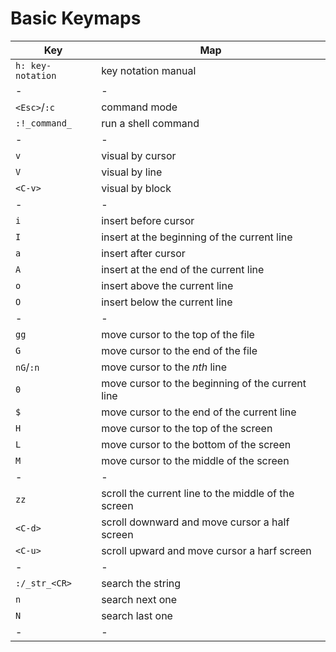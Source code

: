 # Basic Keymaps

__Key__ | __Map__
-|- 
`h: key-notation` | key notation manual
-|-
`<Esc>`/`:c` | command mode
`:!_command_` | run a shell command
-|-
`v` | visual by cursor
`V` | visual by line
`<C-v>` | visual by block
-|-
`i` | insert before cursor
`I` | insert at the beginning of the current line
`a` | insert after cursor
`A` | insert at the end of the current line
`o` | insert above the current line
`O` | insert below the current line
-|-
`gg` | move cursor to the top of the file
`G` | move cursor to the end of the file
`nG`/`:n` | move cursor to the _nth_ line
`0` | move cursor to the beginning of the current line
`$` | move cursor to the end of the current line
`H` | move cursor to the top of the screen
`L` | move cursor to the bottom of the screen
`M` | move cursor to the middle of the screen
-|-
`zz` | scroll the current line to the middle of the screen
`<C-d>` | scroll downward and move cursor a half screen
`<C-u>` | scroll upward and move cursor a harf screen
-|-
`:/_str_<CR>` | search the string
`n` | search next one
`N` | search last one
-|-
